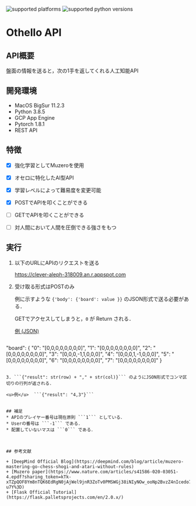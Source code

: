![supported platforms](https://img.shields.io/badge/platform-Mac-929292)
![supported python versions](https://img.shields.io/badge/python-%3E%3D%203.6-306998)


# Othello API

## API概要

盤面の情報を送ると，次の1手を返してくれる人工知能API

## 開発環境
+ MacOS BigSur 11.2.3
+ Python 3.8.5
+ GCP App Engine
+ Pytorch 1.8.1
+ REST API

## 特徴

* [x] 強化学習としてMuzeroを使用
* [x] オセロに特化したAI型API
* [x] 学習レベルによって難易度を変更可能
* [x] POSTでAPIを叩くことができる
* [ ] GETでAPIを叩くことができる
* [ ] 対人間において人間を圧倒できる強さをもつ


## 実行

1. 以下のURLにAPIのリクエストを送る

   https://clever-aleph-318009.an.r.appspot.com

2. 受け取る形式はPOSTのみ

   例に示すような ```{'body': {'board': value }}``` のJSON形式で送る必要がある．

   GETでアクセスしてしまうと，```0``` が Return される．


   <u>例 (JSON)</u>


   ```json
  "board": {
      "0": "[0,0,0,0,0,0,0,0]",
      "1": "[0,0,0,0,0,0,0,0]",
      "2": "[0,0,0,0,0,0,0,0]",
      "3": "[0,0,0,-1,1,0,0,0]",
      "4": "[0,0,0,1,-1,0,0,0]",
      "5": "[0,0,0,0,0,0,0,0]",
      "6": "[0,0,0,0,0,0,0,0]",
      "7": "[0,0,0,0,0,0,0,0]"
   }
   ```

3. ```{"result": str(row) + "," + str(col)}``` のようにJSON形式でコンマ区切りの行列が返される．

   <u>例</u>  ```{"result": "4,3"}```


## 補足
* APIのプレイヤー番号は現在原則 ```1``` としている．
* Userの番号は ```-1``` である．
* 配置していないマスは ```0``` である．



## 参考文献

+ [DeepMind Official Blog](https://deepmind.com/blog/article/muzero-mastering-go-chess-shogi-and-atari-without-rules)
+ [Muzero paper](https://www.nature.com/articles/s41586-020-03051-4.epdf?sharing_token=kTk-xTZpQOF8Ym8nTQK6EdRgN0jAjWel9jnR3ZoTv0PMSWGj38iNIyNOw_ooNp2BvzZ4nIcedo7GEXD7UmLqb0M_V_fop31mMY9VBBLNmGbm0K9jETKkZnJ9SgJ8Rwhp3ySvLuTcUr888puIYbngQ0fiMf45ZGDAQ7fUI66-u7Y%3D)
+ [Flask Official Tutorial](https://flask.palletsprojects.com/en/2.0.x/)